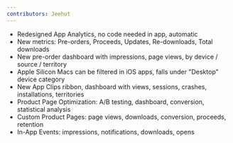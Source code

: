 ```yaml
---
contributors: Jeehut
---
```


- Redesigned App Analytics, no code needed in app, automatic
- New metrics: Pre-orders, Proceeds, Updates, Re-downloads, Total downloads
- New pre-order dashboard with impressions, page views, by device / source / territory
- Apple Silicon Macs can be filtered in iOS apps, falls under "Desktop" device category
- New App Clips ribbon, dashboard with views, sessions, crashes, installations, territories
- Product Page Optimization: A/B testing, dashboard, conversion, statistical analysis
- Custom Product Pages: page views, downloads, conversion, proceeds, retention
- In-App Events: impressions, notifications, downloads, opens
